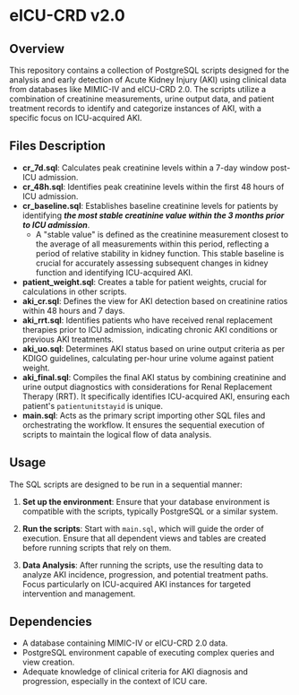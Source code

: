 # eICU-CRD v2.0

## Overview

This repository contains a collection of PostgreSQL scripts designed for the analysis and early detection of Acute Kidney Injury (AKI) using clinical data from databases like MIMIC-IV and eICU-CRD 2.0. The scripts utilize a combination of creatinine measurements, urine output data, and patient treatment records to identify and categorize instances of AKI, with a specific focus on ICU-acquired AKI.

## Files Description

- **cr_7d.sql**: Calculates peak creatinine levels within a 7-day window post-ICU admission.
- **cr_48h.sql**: Identifies peak creatinine levels within the first 48 hours of ICU admission.
- **cr_baseline.sql**: Establishes baseline creatinine levels for patients by identifying ***the most stable creatinine value within the 3 months prior to ICU admission***.
  - A "stable value" is defined as the creatinine measurement closest to the average of all measurements within this period, reflecting a period of relative stability in kidney function. This stable baseline is crucial for accurately assessing subsequent changes in kidney function and identifying ICU-acquired AKI.
- **patient_weight.sql**: Creates a table for patient weights, crucial for calculations in other scripts.
- **aki_cr.sql**: Defines the view for AKI detection based on creatinine ratios within 48 hours and 7 days.
- **aki_rrt.sql**: Identifies patients who have received renal replacement therapies prior to ICU admission, indicating chronic AKI conditions or previous AKI treatments.
- **aki_uo.sql**: Determines AKI status based on urine output criteria as per KDIGO guidelines, calculating per-hour urine volume against patient weight.
- **aki_final.sql**: Compiles the final AKI status by combining creatinine and urine output diagnostics with considerations for Renal Replacement Therapy (RRT). It specifically identifies ICU-acquired AKI, ensuring each patient's `patientunitstayid` is unique.
- **main.sql**: Acts as the primary script importing other SQL files and orchestrating the workflow. It ensures the sequential execution of scripts to maintain the logical flow of data analysis.

## Usage

The SQL scripts are designed to be run in a sequential manner:

1. **Set up the environment**: Ensure that your database environment is compatible with the scripts, typically PostgreSQL or a similar system.
   
2. **Run the scripts**: Start with `main.sql`, which will guide the order of execution. Ensure that all dependent views and tables are created before running scripts that rely on them.

3. **Data Analysis**: After running the scripts, use the resulting data to analyze AKI incidence, progression, and potential treatment paths. Focus particularly on ICU-acquired AKI instances for targeted intervention and management.

## Dependencies

- A database containing MIMIC-IV or eICU-CRD 2.0 data.
- PostgreSQL environment capable of executing complex queries and view creation.
- Adequate knowledge of clinical criteria for AKI diagnosis and progression, especially in the context of ICU care.
